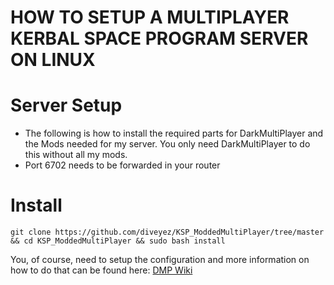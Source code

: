 # HOW TO SETUP A MULTIPLAYER KERBAL SPACE PROGRAM SERVER ON LINUX

# Server Setup
- The following is how to install the required parts for DarkMultiPlayer and the Mods needed for my server. You only need DarkMultiPlayer to do this without all my mods.
- Port 6702 needs to be forwarded in your router

# Install
```
git clone https://github.com/diveyez/KSP_ModdedMultiPlayer/tree/master && cd KSP_ModdedMultiPlayer && sudo bash install
```

You, of course, need to setup the configuration and more information on how to do that can be found here: <a href="http://d-mp.org/w/Main_Page">DMP Wiki</a>
